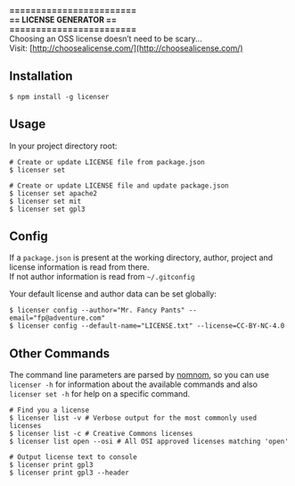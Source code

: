 **========================  
== LICENSE GENERATOR ==  
========================**  
Choosing an OSS license doesn’t need to be scary...  
Visit: [http://choosealicense.com/](http://choosealicense.com/)

## Installation
```
$ npm install -g licenser
```

## Usage
In your project directory root:
```
# Create or update LICENSE file from package.json
$ licenser set

# Create or update LICENSE file and update package.json
$ licenser set apache2
$ licenser set mit
$ licenser set gpl3
```

## Config
If a `package.json` is present at the working directory, author,
project and license information is read from there.  
If not author information is read from `~/.gitconfig`

Your default license and author data can be set globally:
```
$ licenser config --author="Mr. Fancy Pants" --email="fp@adventure.com"
$ licenser config --default-name="LICENSE.txt" --license=CC-BY-NC-4.0 
```


## Other Commands
The command line parameters are parsed by [nomnom](https://github.com/harthur/nomnom), so you can use
`licenser -h` for information about the available commands and also
`licenser set -h` for help on a specific command.

```
# Find you a license
$ licenser list -v # Verbose output for the most commonly used licenses
$ licenser list -c # Creative Commons licenses
$ licenser list open --osi # All OSI approved licenses matching 'open'

# Output license text to console
$ licenser print gpl3
$ licenser print gpl3 --header
```